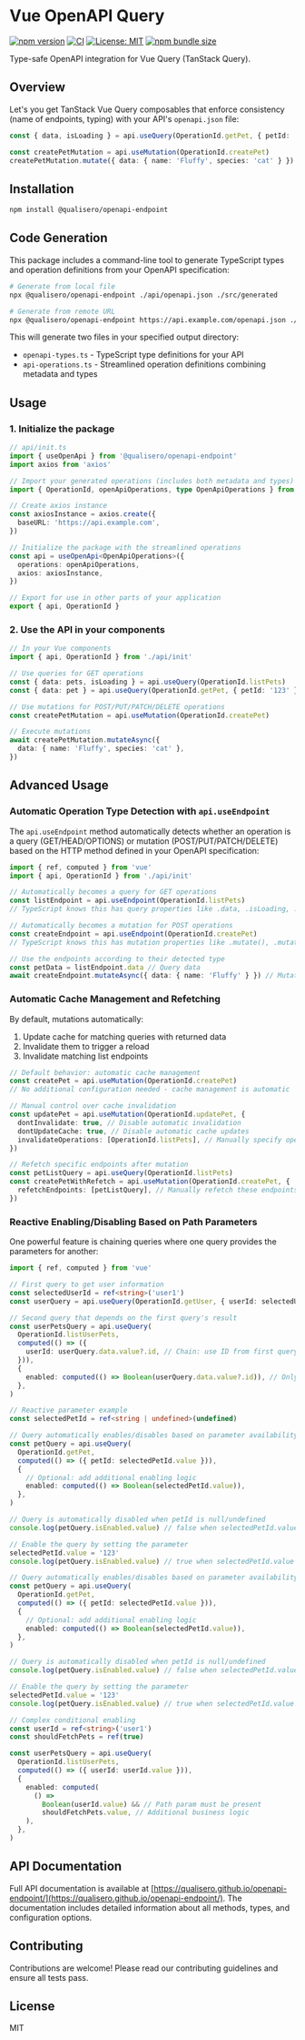 # Vue OpenAPI Query

[![npm version](https://badge.fury.io/js/@qualisero%2Fopenapi-endpoint.svg)](https://badge.fury.io/js/@qualisero%2Fopenapi-endpoint)
[![CI](https://github.com/qualisero/openapi-endpoint/workflows/CI/badge.svg)](https://github.com/qualisero/openapi-endpoint/actions/workflows/ci.yml)
[![License: MIT](https://img.shields.io/badge/License-MIT-yellow.svg)](https://opensource.org/licenses/MIT)
[![npm bundle size](https://img.shields.io/bundlephobia/minzip/@qualisero/openapi-endpoint)](https://bundlephobia.com/package/@qualisero/openapi-endpoint)

Type-safe OpenAPI integration for Vue Query (TanStack Query).

## Overview

Let's you get TanStack Vue Query composables that enforce consistency (name of endpoints, typing) with your API's `openapi.json` file:

```typescript
const { data, isLoading } = api.useQuery(OperationId.getPet, { petId: '123' })

const createPetMutation = api.useMutation(OperationId.createPet)
createPetMutation.mutate({ data: { name: 'Fluffy', species: 'cat' } })
```

## Installation

```bash
npm install @qualisero/openapi-endpoint
```

## Code Generation

This package includes a command-line tool to generate TypeScript types and operation definitions from your OpenAPI specification:

```bash
# Generate from local file
npx @qualisero/openapi-endpoint ./api/openapi.json ./src/generated

# Generate from remote URL
npx @qualisero/openapi-endpoint https://api.example.com/openapi.json ./src/api
```

This will generate two files in your specified output directory:

- `openapi-types.ts` - TypeScript type definitions for your API
- `api-operations.ts` - Streamlined operation definitions combining metadata and types

## Usage

### 1. Initialize the package

```typescript
// api/init.ts
import { useOpenApi } from '@qualisero/openapi-endpoint'
import axios from 'axios'

// Import your generated operations (includes both metadata and types)
import { OperationId, openApiOperations, type OpenApiOperations } from './generated/api-operations'

// Create axios instance
const axiosInstance = axios.create({
  baseURL: 'https://api.example.com',
})

// Initialize the package with the streamlined operations
const api = useOpenApi<OpenApiOperations>({
  operations: openApiOperations,
  axios: axiosInstance,
})

// Export for use in other parts of your application
export { api, OperationId }
```

### 2. Use the API in your components

```typescript
// In your Vue components
import { api, OperationId } from './api/init'

// Use queries for GET operations
const { data: pets, isLoading } = api.useQuery(OperationId.listPets)
const { data: pet } = api.useQuery(OperationId.getPet, { petId: '123' })

// Use mutations for POST/PUT/PATCH/DELETE operations
const createPetMutation = api.useMutation(OperationId.createPet)

// Execute mutations
await createPetMutation.mutateAsync({
  data: { name: 'Fluffy', species: 'cat' },
})
```

## Advanced Usage

### Automatic Operation Type Detection with `api.useEndpoint`

The `api.useEndpoint` method automatically detects whether an operation is a query (GET/HEAD/OPTIONS) or mutation (POST/PUT/PATCH/DELETE) based on the HTTP method defined in your OpenAPI specification:

```typescript
import { ref, computed } from 'vue'
import { api, OperationId } from './api/init'

// Automatically becomes a query for GET operations
const listEndpoint = api.useEndpoint(OperationId.listPets)
// TypeScript knows this has query properties like .data, .isLoading, .refetch()

// Automatically becomes a mutation for POST operations
const createEndpoint = api.useEndpoint(OperationId.createPet)
// TypeScript knows this has mutation properties like .mutate(), .mutateAsync()

// Use the endpoints according to their detected type
const petData = listEndpoint.data // Query data
await createEndpoint.mutateAsync({ data: { name: 'Fluffy' } }) // Mutation execution
```

### Automatic Cache Management and Refetching

By default, mutations automatically:

1. Update cache for matching queries with returned data
2. Invalidate them to trigger a reload
3. Invalidate matching list endpoints

```typescript
// Default behavior: automatic cache management
const createPet = api.useMutation(OperationId.createPet)
// No additional configuration needed - cache management is automatic

// Manual control over cache invalidation
const updatePet = api.useMutation(OperationId.updatePet, {
  dontInvalidate: true, // Disable automatic invalidation
  dontUpdateCache: true, // Disable automatic cache updates
  invalidateOperations: [OperationId.listPets], // Manually specify operations to invalidate
})

// Refetch specific endpoints after mutation
const petListQuery = api.useQuery(OperationId.listPets)
const createPetWithRefetch = api.useMutation(OperationId.createPet, {
  refetchEndpoints: [petListQuery], // Manually refetch these endpoints
})
```

### Reactive Enabling/Disabling Based on Path Parameters

One powerful feature is chaining queries where one query provides the parameters for another:

```typescript
import { ref, computed } from 'vue'

// First query to get user information
const selectedUserId = ref<string>('user1')
const userQuery = api.useQuery(OperationId.getUser, { userId: selectedUserId.value })

// Second query that depends on the first query's result
const userPetsQuery = api.useQuery(
  OperationId.listUserPets,
  computed(() => ({
    userId: userQuery.data.value?.id, // Chain: use ID from first query
  })),
  {
    enabled: computed(() => Boolean(userQuery.data.value?.id)), // Only run when first query has data
  },
)

// Reactive parameter example
const selectedPetId = ref<string | undefined>(undefined)

// Query automatically enables/disables based on parameter availability
const petQuery = api.useQuery(
  OperationId.getPet,
  computed(() => ({ petId: selectedPetId.value })),
  {
    // Optional: add additional enabling logic
    enabled: computed(() => Boolean(selectedPetId.value)),
  },
)

// Query is automatically disabled when petId is null/undefined
console.log(petQuery.isEnabled.value) // false when selectedPetId.value is null

// Enable the query by setting the parameter
selectedPetId.value = '123'
console.log(petQuery.isEnabled.value) // true when selectedPetId.value is set

// Query automatically enables/disables based on parameter availability
const petQuery = api.useQuery(
  OperationId.getPet,
  computed(() => ({ petId: selectedPetId.value })),
  {
    // Optional: add additional enabling logic
    enabled: computed(() => Boolean(selectedPetId.value)),
  },
)

// Query is automatically disabled when petId is null/undefined
console.log(petQuery.isEnabled.value) // false when selectedPetId.value is null

// Enable the query by setting the parameter
selectedPetId.value = '123'
console.log(petQuery.isEnabled.value) // true when selectedPetId.value is set

// Complex conditional enabling
const userId = ref<string>('user1')
const shouldFetchPets = ref(true)

const userPetsQuery = api.useQuery(
  OperationId.listUserPets,
  computed(() => ({ userId: userId.value })),
  {
    enabled: computed(
      () =>
        Boolean(userId.value) && // Path param must be present
        shouldFetchPets.value, // Additional business logic
    ),
  },
)
```

## API Documentation

Full API documentation is available at [https://qualisero.github.io/openapi-endpoint/](https://qualisero.github.io/openapi-endpoint/). The documentation includes detailed information about all methods, types, and configuration options.

## Contributing

Contributions are welcome! Please read our contributing guidelines and ensure all tests pass.

## License

MIT
